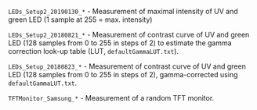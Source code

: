 `LEDs_Setup2_20190130_*` - Measurement of maximal intensity of UV and green LED (1 sample at 255 = max. intensity)

`LEDs_Setup2_20180821_*` - Measurement of contrast curve of UV and green LED (128 samples from 0 to 255 in steps of 2) 
to estimate the gamma correction look-up table (LUT, `defaultGammaLUT.txt`).

`LEDs_Setup_20180823_*` - Measurement of contrast curve of UV and green LED (128 samples from 0 to 255 in steps of 2), 
gamma-corrected using `defaultGammaLUT.txt`.

`TFTMonitor_Samsung_*` - Measurement of a random TFT monitor.
